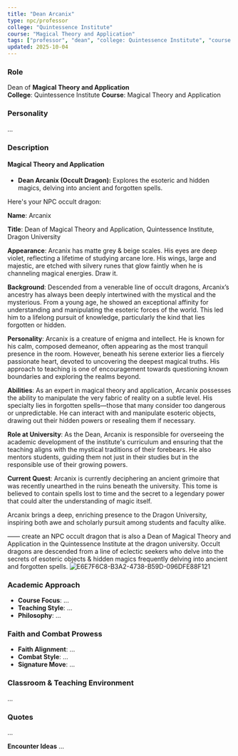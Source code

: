 ```yaml
---
title: "Dean Arcanix"
type: npc/professor
college: "Quintessence Institute"
course: "Magical Theory and Application"
tags: ["professor", "dean", "college: Quintessence Institute", "course: Magical Theory and Application"]
updated: 2025-10-04
---
```


### Role
Dean of **Magical Theory and Application**  
**College**: Quintessence Institute
**Course**: Magical Theory and Application

### Personality
...

### Description
#### Magical Theory and Application

- **Dean Arcanix (Occult Dragon):** Explores the esoteric and hidden magics, delving into ancient and forgotten spells.

Here's your NPC occult dragon:

**Name**: Arcanix

**Title**: Dean of Magical Theory and Application, Quintessence Institute, Dragon University

**Appearance**: Arcanix has matte grey & beige scales. His eyes are deep violet, reflecting a lifetime of studying arcane lore. His wings, large and majestic, are etched with silvery runes that glow faintly when he is channeling magical energies. Draw it.

**Background**: Descended from a venerable line of occult dragons, Arcanix’s ancestry has always been deeply intertwined with the mystical and the mysterious. From a young age, he showed an exceptional affinity for understanding and manipulating the esoteric forces of the world. This led him to a lifelong pursuit of knowledge, particularly the kind that lies forgotten or hidden.

**Personality**: Arcanix is a creature of enigma and intellect. He is known for his calm, composed demeanor, often appearing as the most tranquil presence in the room. However, beneath his serene exterior lies a fiercely passionate heart, devoted to uncovering the deepest magical truths. His approach to teaching is one of encouragement towards questioning known boundaries and exploring the realms beyond.

**Abilities**: As an expert in magical theory and application, Arcanix possesses the ability to manipulate the very fabric of reality on a subtle level. His specialty lies in forgotten spells—those that many consider too dangerous or unpredictable. He can interact with and manipulate esoteric objects, drawing out their hidden powers or resealing them if necessary.

**Role at University**: As the Dean, Arcanix is responsible for overseeing the academic development of the institute's curriculum and ensuring that the teaching aligns with the mystical traditions of their forebears. He also mentors students, guiding them not just in their studies but in the responsible use of their growing powers.

**Current Quest**: Arcanix is currently deciphering an ancient grimoire that was recently unearthed in the ruins beneath the university. This tome is believed to contain spells lost to time and the secret to a legendary power that could alter the understanding of magic itself.

Arcanix brings a deep, enriching presence to the Dragon University, inspiring both awe and scholarly pursuit among students and faculty alike.

——
create an NPC occult dragon that is also a Dean of Magical Theory and Application in the Quintessence Institute at the dragon university. Occult dragons are descended from a line of eclectic seekers who delve into the secrets of esoteric objects & hidden magics frequently delving into ancient and forgotten spells.
![E6E7F6C8-B3A2-4738-B59D-096DFE88F121](images/E6E7F6C8-B3A2-4738-B59D-096DFE88F121.webp)

### Academic Approach
- **Course Focus**: ...
- **Teaching Style**: ...
- **Philosophy**: ...

### Faith and Combat Prowess
- **Faith Alignment**: ...
- **Combat Style**: ...
- **Signature Move**: ...

### Classroom & Teaching Environment
...

### Quotes
...

**Encounter Ideas**
...

